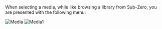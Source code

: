 When selecting a media, while like browsing a library from Sub-Zero, you are presented with the following menu:

![Media](https://github.com/pannal/Sub-Zero.bundle/blob/master/Wiki/Images/Item_1.png) ![Media1](https://github.com/pannal/Sub-Zero.bundle/blob/master/Wiki/Images/Item_1.png)